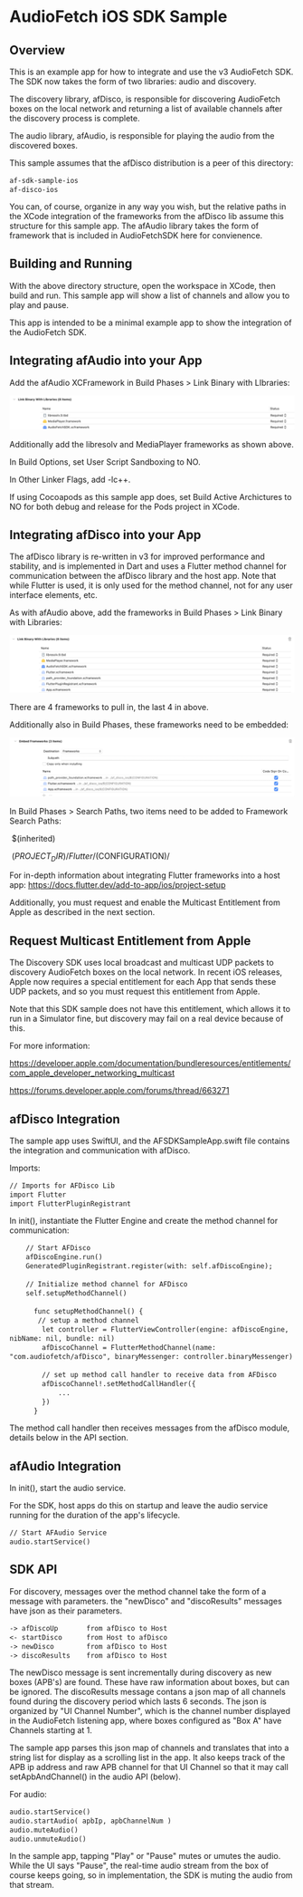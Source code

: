# AudioFetch iOS SDK Sample

## Overview

This is an example app for how to integrate and use the v3 AudioFetch SDK. The SDK
now takes the form of two libraries: audio and discovery.

The discovery library, afDisco, is responsible for discovering AudioFetch boxes on the local network and returning a list of available channels after the discovery process is complete.

The audio library, afAudio, is responsible for playing the audio from the discovered boxes.

This sample assumes that the afDisco distribution is a peer of this directory:

    af-sdk-sample-ios
    af-disco-ios

You can, of course, organize in any way you wish, but the relative paths in the XCode integration of the frameworks from the afDisco lib assume this structure for this sample app. The afAudio library takes the form of framework that is included in AudioFetchSDK here for convienence.


## Building and Running

With the above directory structure, open the workspace in XCode, then build and run. This sample app will show a list of channels and allow you to play and pause.

This app is intended to be a minimal example app to show the integration of the AudioFetch SDK.


## Integrating afAudio into your App

Add the afAudio XCFramework in Build Phases > Link Binary with LIbraries:

![Screen Shot 2024-10-30 at 10.09.40 AM](./images/image1.png)

Additionally add the libresolv and MediaPlayer frameworks as shown above.

In Build Options, set User Script Sandboxing to NO.

In Other Linker Flags, add -lc++.

If using Cocoapods as this sample app does, set Build Active Archictures to NO for both debug and release for the Pods project in XCode.


## Integrating afDisco into your App

The afDisco library is re-written in v3 for improved performance and stability, and is implemented in Dart and uses a Flutter method channel for communication between the afDisco library and the host app. Note that while Flutter is used, it is only used for the method channel, not for any user interface elements, etc.

As with afAudio above, add the frameworks in Build Phases > Link Binary with Libraries:

![Screen Shot 2024-10-30 at 10.15.46 AM](./images/image2.png)

There are 4 frameworks to pull in, the last 4 in above. 

Additionally also in Build Phases, these frameworks need to be embedded:

![Screen Shot 2024-10-30 at 10.48.00 AM](./images/image3.png)

In Build Phases > Search Paths, two items need to be added to Framework Search Paths:

​    $(inherited)

​    $(PROJECT_DIR)/Flutter/$(CONFIGURATION)/

For in-depth information about integrating Flutter frameworks into a host app: https://docs.flutter.dev/add-to-app/ios/project-setup

Additionally, you must request and enable the Multicast Entitlement from Apple as described in the next section.


## Request Multicast Entitlement from Apple

The Discovery SDK uses local broadcast and multicast UDP packets to discovery AudioFetch boxes on the local network. In recent iOS releases, Apple now requires a special entitlement for each App that sends these UDP packets, and so you must request this entitlement from Apple.

Note that this SDK sample does not have this entitlement, which allows it to run in a Simulator fine, but discovery may fail on a real device because of this.

For more information:

https://developer.apple.com/documentation/bundleresources/entitlements/com_apple_developer_networking_multicast

https://forums.developer.apple.com/forums/thread/663271


## afDisco Integration

The sample app uses SwiftUI, and the AFSDKSampleApp.swift file contains the integration and communication with afDisco.

Imports:

    // Imports for AFDisco Lib
    import Flutter
    import FlutterPluginRegistrant
    

In init(), instantiate the Flutter Engine and create the method channel for communication:

        // Start AFDisco
        afDiscoEngine.run()
        GeneratedPluginRegistrant.register(with: self.afDiscoEngine);
        
        // Initialize method channel for AFDisco
        self.setupMethodChannel()
        
          func setupMethodChannel() {
           // setup a method channel
            let controller = FlutterViewController(engine: afDiscoEngine, nibName: nil, bundle: nil)
            afDiscoChannel = FlutterMethodChannel(name: "com.audiofetch/afDisco", binaryMessenger: controller.binaryMessenger)
        
            // set up method call handler to receive data from AFDisco
            afDiscoChannel!.setMethodCallHandler({
            	...
            })
          }
    

The method call handler then receives messages from the afDisco module, details below in the API section.


## afAudio Integration

In init(), start the audio service.

For the SDK, host apps do this on startup and leave the audio service running for the duration of the app's lifecycle.

    // Start AFAudio Service
    audio.startService()


## SDK API

For discovery, messages over the method channel take the form of a message with parameters. the "newDisco" and "discoResults" messages have json as their parameters.

    -> afDiscoUp       from afDisco to Host
    <- startDisco      from Host to afDisco
    -> newDisco        from afDisco to Host
    -> discoResults    from afDisco to Host

The newDisco message is sent incrementally during discovery as new boxes (APB's) are found. These have raw information about boxes, but can be ignored. The discoResults message contans a json map of all channels found during the discovery period which lasts 6 seconds. The json is organized by "UI Channel Number", which is the channel number displayed in the AudioFetch listening app, where boxes configured as "Box A" have Channels starting at 1.

The sample app parses this json map of channels and translates that into a string list for display as a scrolling list in the app. It also keeps track of the APB ip address and raw APB channel for that UI Channel so that it may call setApbAndChannel() in the audio API (below).

For audio:

    audio.startService()
    audio.startAudio( apbIp, apbChannelNum )
    audio.muteAudio()
    audio.unmuteAudio()

In the sample app, tapping "Play" or "Pause" mutes or umutes the audio. While the UI says "Pause", the real-time audio stream from the box of course keeps going, so in implementation, the SDK is muting the audio from that stream.





